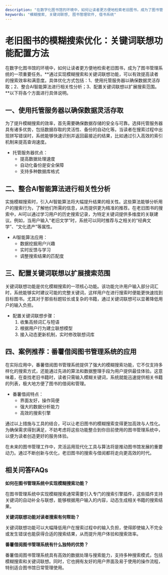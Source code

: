```yaml
---
description: "在数字化图书馆的环境中，如何让读者更方便地检索老旧图书，成为了图书管理系统的一项重要任务。**通过实现模糊搜索和关键词联想功能，可以有效提高读者的搜索效率和满意度。具体优化方式包括：1、使用托管服务器以确保数据灵活存取；2、整合AI智能算法进行相关性分析；3、配置关键词联想以扩展搜索范围。**以下将各个方面进行具体说明。"
keywords: "模糊搜索, 关键词联想, 图书管理软件, 借书系统"
---
```

# 老旧图书的模糊搜索优化：关键词联想功能配置方法

在数字化图书馆的环境中，如何让读者更方便地检索老旧图书，成为了图书管理系统的一项重要任务。**通过实现模糊搜索和关键词联想功能，可以有效提高读者的搜索效率和满意度。具体优化方式包括：1、使用托管服务器以确保数据灵活存取；2、整合AI智能算法进行相关性分析；3、配置关键词联想以扩展搜索范围。**以下将各个方面进行具体说明。

## 一、使用托管服务器以确保数据灵活存取

为了提升模糊搜索的效率，首先需要确保数据存储的安全与可靠。选择托管服务器具有诸多优势，包括数据存取的灵活性、备份的自动化等。当读者在搜索过程中出现拼写错误时，系统能够快速识别并返回最接近的结果，比如通过引入高效的索引机制来提高查询速度。 

- 托管服务器优点：
  - 提高数据处理速度
  - 自动化备份是安全保障
  - 支持多种数据库格式

## 二、整合AI智能算法进行相关性分析

实施模糊搜索时，引入AI智能算法将大幅提升结果的相关性。这些算法能够分析用户的搜索行为，了解他们所需的信息，从而提供更为精准的推荐。在老旧图书的搜索中，AI可以通过学习用户的历史搜索记录，为特定关键词提供多维度的关联建议。例如，当用户输入“老旧文学”时，系统可以同时推荐与之相关的“经典文学”、“文化遗产”等属性。

- AI智能算法应用：
  - 数据挖掘用户兴趣
  - 实时反馈与学习
  - 调整搜索结果的匹配度

## 三、配置关键词联想以扩展搜索范围

关键词联想功能是优化模糊搜索的一项核心功能。该功能允许用户输入部分词汇时，系统能够实时建议可能的完整关键词，这样用户在进行搜索时便能更快速找到目标图书。尤其对于那些标题较长或复杂的书籍，通过关键词联想可以显著降低用户的输入负担。

- 配置关键词联想步骤：
  1. 收集高频词汇与短语
  2. 根据用户行为建立联想模型
  3. 接入动态更新机制，实时修改联想词库

## 四、案例推荐：番薯借阅图书管理系统的应用

在实际应用中，番薯借阅图书管理系统提供了强大的模糊搜索功能，它不仅支持多样化的搜索方式，还能通过先进的算法和数据整理手段为用户提供最佳体验。这意味着，在查找老旧书籍时，读者只需输入模糊关键词，系统就能迅速提供相关书籍的列表，极大地方便了图书的借阅和管理。

- 番薯借阅特点：
  - 界面友好，操作简便
  - 强大的数据分析能力
  - 高效的搜索引擎 

通过以上措施与工具的结合，可以让老旧图书的模糊搜索变得更加高效与人性化。为确保需求得到满足，不妨考虑将这些功能整合到你目前使用的图书管理系统中，以便为读者创造更好的服务体验。

在未来的图书管理工作中，灵活运用现代化工具与算法将是推动图书馆发展的重要动力。通过不断创新与优化，老旧图书的搜索与借阅都将走向更高效的时代。

## 相关问答FAQs

**如何在图书管理系统中实现模糊搜索功能？**

在图书管理系统中实现模糊搜索通常需要引入专门的搜索引擎插件，这些插件支持关键词的自动补全与联想，能够根据用户输入的内容，动态生成相关书籍的搜索结果。

**关键词联想功能对读者搜索有何帮助？**

关键词联想功能可以大幅降低用户在搜索过程中的输入负担，使得即使输入不完全或发生错误也能获得合适的搜索结果，从而提升用户体验和搜索效率。

**番薯借阅图书管理系统有什么独特的优势？**

番薯借阅图书管理系统具有高效的数据处理与搜索能力，支持多种搜索模式，包括模糊搜索和关键词联想。同时，它也拥有友好的用户界面及易于使用的操作流程，特别适合图书馆日常管理使用。
